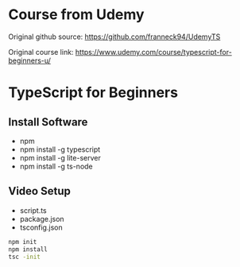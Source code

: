# Course from Udemy

Original github source: https://github.com/franneck94/UdemyTS

Original course link: https://www.udemy.com/course/typescript-for-beginners-u/

# TypeScript for Beginners

## Install Software

- npm
- npm install -g typescript
- npm install -g lite-server
- npm install -g ts-node

## Video Setup

- script.ts
- package.json
- tsconfig.json

```bash
npm init
npm install
tsc -init
```

